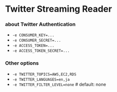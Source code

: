 # Twitter Streaming Reader

### about Twitter Authentication

- `-e CONSUMER_KEY=...`
- `-e CONSUMER_SECRET=...`
- `-e ACCESS_TOKEN=...`
- `-e ACCESS_TOKEN_SECRET=...`

### Other options

- `-e TWITTER_TOPICS=AWS,EC2,RDS`
- `-e TWITTER_LANGUAGES=en,ja`
- `-e TWITTER_FILTER_LEVEL=none`  # default: none
